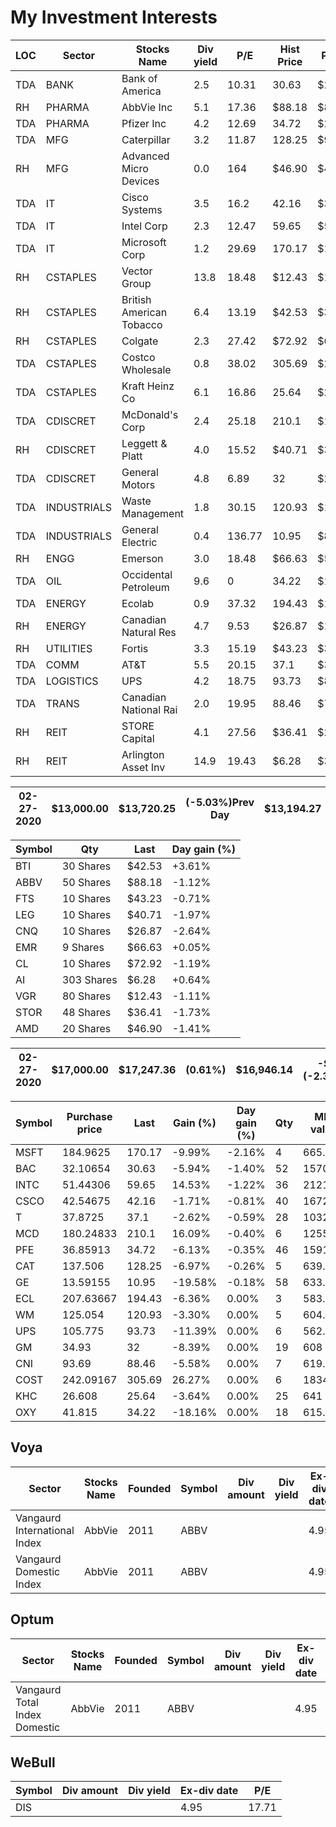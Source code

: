 # My Investment Interests


|LOC	|Sector	|Stocks Name	|Div yield	|P/E	|Hist Price	|P price	|TQty	|On3/12 |
|---|---|---|---|---|---|---|---|---|
|TDA	|BANK	|Bank of America	|2.5	|10.31	|30.63	|$22.61 	|52.0	| 4[48]|
|RH	|PHARMA	|AbbVie Inc	|5.1	|17.36	|$88.18 	|$82.11 	|50	|4[46]|
|TDA	|PHARMA	|Pfizer Inc	|4.2	|12.69	|34.72	|$29.55 	|46.0	|6[40]|
|TDA	|MFG	|Caterpillar	|3.2	|11.87	|128.25	|$97.98 	|5.0|	16[-11]|
|RH	|MFG	|Advanced Micro Devices	|0.0	|164	|$46.90 |$43.21 	|20	|4[20]|
|TDA	|IT	|Cisco Systems	|3.5	|16.2	|42.16	|$36.23|40.0	|4[36]|
|TDA	|IT	|Intel Corp	|2.3 |12.47	|59.65	|$50.33|36.0	|4[32]|
|TDA	|IT	|Microsoft Corp	|1.2	|29.69	|170.17	|$147.62 	|4.0	|6[-2]|
|RH	|CSTAPLES	|Vector Group	|13.8	|18.48	|$12.43|$10.96 	|80	|4[76]|
|RH	|CSTAPLES	|British American Tobacco	|6.4	|13.19	|$42.53 	|$37.04 	|30	|4[26]|
|RH	|CSTAPLES	|Colgate	|2.3|27.42|$72.92 |$67.78 |10	|4[6]|
|TDA	|CSTAPLES	|Costco Wholesale	|0.8	|38.02	|305.69	|$288.61 	|6.0	|6[0]|
|TDA	|CSTAPLES	|Kraft Heinz Co	|6.1	|16.86|25.64	|$22.75 |25.0	|4[21]|
|TDA	|CDISCRET	|McDonald's Corp	|2.4	|25.18	|210.1	|$179.92 	|6.0	|6[0]|
|RH	|CDISCRET	|Leggett & Platt	|4.0	|15.52	|$40.71 	|$33.44 |10	|4[6]|
|TDA	|CDISCRET	|General Motors	|4.8	|6.89	|32	|$25.05 	|19	|4[15]|
|TDA	|INDUSTRIALS|Waste Management	|1.8	|30.15	|120.93	|$104.68 	|5	|6[-1]|
|TDA	|INDUSTRIALS|General Electric	|	0.4	|136.77	|10.95	|$8.14 	|58	|4[54]|
|RH	|ENGG	|Emerson|3.0	|18.48	|$66.63 	|$51.36 	|9	|6[3]|
|TDA	|OIL	|Occidental Petroleum	|9.6	|0	|34.22	|$13.78 	|18	|16[2]|
|TDA	|ENERGY|Ecolab	|0.9	|37.32	|194.43	|$175.81 	|3|6[3]|
|RH	|ENERGY	|Canadian Natural Res|4.7	|9.53	|$26.87 	|$12.50	|10	|4[6]|
|RH	|UTILITIES|Fortis	|3.3|15.19	|$43.23 	|$38.53 	|10	|4[6]|
|TDA	|COMM	|AT&T	|5.5	|20.15|37.1	|$33.855 	|28|4[24]|
|TDA	|LOGISTICS	|UPS	|4.2|18.75	|93.73	|$89.31 |6|4[2]	|
|TDA	|TRANS	|Canadian National Rai|2.0	|19.95	|88.46	|$75.75	|7|4[3]|
|RH	|REIT	|STORE Capital|4.1	|27.56	|$36.41 	|$28.60 |48	|4[44]|
|RH	|REIT	|Arlington Asset Inv|14.9	|19.43	|$6.28 	|$3.34|303	|104[199]|


|02-27-2020| $13,000.00 | $13,720.25 | (-5.03%)Prev Day |$13,194.27 | -$504.88 (-3.69%) Today|
|---|---|---|---|---|---|

|Symbol	| Qty| Last| Day gain (%)|
|---|---|---|---|
|BTI |30 Shares |$42.53 |+3.61%|
|ABBV |50 Shares |$88.18 |-1.12%|
|FTS |10 Shares |$43.23 |-0.71%|
|LEG |10 Shares |$40.71 |-1.97%|
|CNQ |10 Shares |$26.87 |-2.64%|
|EMR |9 Shares |$66.63 |+0.05%|
|CL |10 Shares |$72.92 |-1.19%|
|AI |303 Shares |$6.28 |+0.64%|
|VGR |80 Shares |$12.43 |-1.11%|
|STOR |48 Shares |$36.41 |-1.73%|
|AMD |20 Shares |$46.90 |-1.41%|


|02-27-2020|$17,000.00 | $17,247.36 |(0.61%)| $16,946.14 | -$407.71 (-2.35%)Today|
|---|---|---|---|---|---|


|Symbol	|Purchase price	|Last|	Gain (%)	|Day gain (%)|Qty	|Mkt value|
|---|---|---|---|---|---|---|
|MSFT	|184.9625	|170.17	|-9.99%	|-2.16%|4	|665.96|
|BAC	|32.10654	|30.63	|-5.94%	|-1.40%|52	|1570.4|
|INTC	|51.44306	|59.65	|14.53%	|-1.22%|36	|2121.12|
|CSCO	|42.54675	|42.16	|-1.71%	|-0.81%|40	|1672.8|
|T	|37.8725	|37.1	|-2.62%	|-0.59%|28	|1032.64|
|MCD	|180.24833	|210.1	|16.09%	|-0.40%|6	|1255.5|
|PFE	|36.85913	|34.72	|-6.13%	|-0.35%|46	|1591.6|
|CAT	|137.506	|128.25	|-6.97%	|-0.26%|5	|639.6|
|GE	|13.59155	|10.95	|-19.58%	|-0.18%|58	|633.94|
|ECL	|207.63667	|194.43	|-6.36%	|0.00%|3	|583.29|
|WM	|125.054	|120.93	|-3.30%	|0.00%|5	|604.65|
|UPS	|105.775	|93.73	|-11.39%	|0.00%|6	|562.38|
|GM	|34.93	|32	|-8.39%	|0.00%|19	|608|
|CNI	|93.69	|88.46	|-5.58%	|0.00%|7	|619.22|
|COST	|242.09167	|305.69	|26.27%|	0.00%|6	|1834.14|
|KHC	|26.608	|25.64	|-3.64%	|0.00%|25	|641|
|OXY	|41.815	|34.22	|-18.16%|0.00%|18	|615.96|

## Voya
| Sector | Stocks Name |  Founded | Symbol  | Div amount|	Div yield|	Ex-div date|	P/E|
|---|---|---|---|---|---|---|---|
| Vangaurd International Index | AbbVie |  2011 |ABBV | | | 4.95 | 17.71 | 
| Vangaurd Domestic Index | AbbVie |  2011 |ABBV | | | 4.95 | 17.71 | 

## Optum
| Sector | Stocks Name |  Founded | Symbol  | Div amount|	Div yield|	Ex-div date|	P/E|
|---|---|---|---|---|---|---|---|
| Vangaurd Total Index Domestic | AbbVie |  2011 |ABBV | | | 4.95 | 17.71 | 

## WeBull
| Symbol  | Div amount|	Div yield|	Ex-div date|	P/E|
|---|---|---|---|---|
|DIS| | | 4.95 | 17.71 | 

